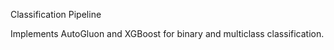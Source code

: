 Classification Pipeline

Implements AutoGluon and XGBoost for binary and multiclass classification.
